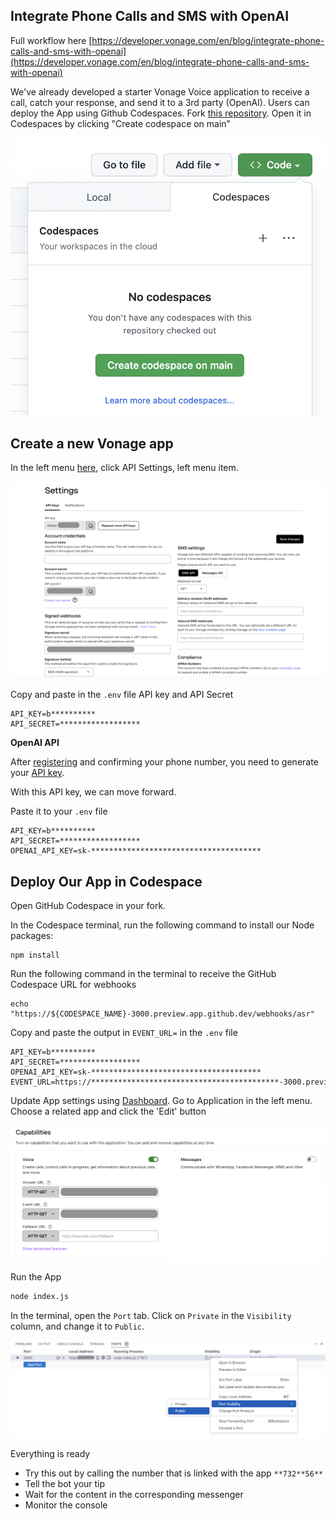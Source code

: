 ## Integrate Phone Calls and SMS with OpenAI

Full workflow here [https://developer.vonage.com/en/blog/integrate-phone-calls-and-sms-with-openai](https://developer.vonage.com/en/blog/integrate-phone-calls-and-sms-with-openai)

We've already developed a starter Vonage Voice application to receive a call, catch your response, and send it to a 3rd party (OpenAI).
Users can deploy the App using Github Codespaces.
Fork [this repository](https://github.com/Vonage-Community/tutorial-voice-messages-node-openai-integration). Open it in Codespaces by clicking "Create codespace on main"

![Create Codespace interface](codespaces.png)

## Create a new Vonage app
In the left menu [here](https://dashboard.nexmo.com/), click API Settings, left menu item.

![API Settings](settings.png)

Copy and paste in the `.env` file API key and API Secret

```
API_KEY=b**********
API_SECRET=******************
```

**OpenAI API**

After [registering](https://beta.openai.com/signup)  and confirming your phone number, you need to generate your [API key](https://beta.openai.com/account/api-keys).

With this API key, we can move forward.

Paste it to your `.env` file

```
API_KEY=b**********
API_SECRET=******************
OPENAI_API_KEY=sk-**************************************
```

## Deploy Our App in Codespace

Open GitHub Codespace in your fork.

In the Codespace terminal, run the following command to install our Node packages:

```
npm install
```

Run the following command in the terminal to receive the GitHub Codespace URL for webhooks

```
echo "https://${CODESPACE_NAME}-3000.preview.app.github.dev/webhooks/asr" 
```

Copy and paste the output in `EVENT_URL=` in the `.env` file

```
API_KEY=b**********
API_SECRET=******************
OPENAI_API_KEY=sk-**************************************
EVENT_URL=https://******************************************-3000.preview.app.github.dev/webhooks/asr
```

Update App settings using [Dashboard](https://dashboard.nexmo.com/). Go to Application in the left menu. Choose a related app and  click the 'Edit' button

![Edit App](edit-app-urls.png)

Run the App

```bash
node index.js
```

In the terminal, open the `Port` tab. Click on `Private` in the `Visibility` column, and change it to `Public`.

![codespace port public](codespace-port-public.png)

Everything is ready

* Try this out by calling the number that is linked with the app `**732**56**`
* Tell the bot your tip
* Wait for the content in the corresponding messenger
* Monitor the console



